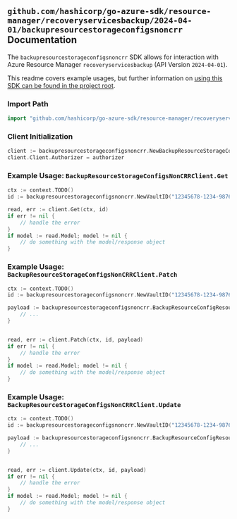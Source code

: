 
## `github.com/hashicorp/go-azure-sdk/resource-manager/recoveryservicesbackup/2024-04-01/backupresourcestorageconfigsnoncrr` Documentation

The `backupresourcestorageconfigsnoncrr` SDK allows for interaction with Azure Resource Manager `recoveryservicesbackup` (API Version `2024-04-01`).

This readme covers example usages, but further information on [using this SDK can be found in the project root](https://github.com/hashicorp/go-azure-sdk/tree/main/docs).

### Import Path

```go
import "github.com/hashicorp/go-azure-sdk/resource-manager/recoveryservicesbackup/2024-04-01/backupresourcestorageconfigsnoncrr"
```


### Client Initialization

```go
client := backupresourcestorageconfigsnoncrr.NewBackupResourceStorageConfigsNonCRRClientWithBaseURI("https://management.azure.com")
client.Client.Authorizer = authorizer
```


### Example Usage: `BackupResourceStorageConfigsNonCRRClient.Get`

```go
ctx := context.TODO()
id := backupresourcestorageconfigsnoncrr.NewVaultID("12345678-1234-9876-4563-123456789012", "example-resource-group", "vaultValue")

read, err := client.Get(ctx, id)
if err != nil {
	// handle the error
}
if model := read.Model; model != nil {
	// do something with the model/response object
}
```


### Example Usage: `BackupResourceStorageConfigsNonCRRClient.Patch`

```go
ctx := context.TODO()
id := backupresourcestorageconfigsnoncrr.NewVaultID("12345678-1234-9876-4563-123456789012", "example-resource-group", "vaultValue")

payload := backupresourcestorageconfigsnoncrr.BackupResourceConfigResource{
	// ...
}


read, err := client.Patch(ctx, id, payload)
if err != nil {
	// handle the error
}
if model := read.Model; model != nil {
	// do something with the model/response object
}
```


### Example Usage: `BackupResourceStorageConfigsNonCRRClient.Update`

```go
ctx := context.TODO()
id := backupresourcestorageconfigsnoncrr.NewVaultID("12345678-1234-9876-4563-123456789012", "example-resource-group", "vaultValue")

payload := backupresourcestorageconfigsnoncrr.BackupResourceConfigResource{
	// ...
}


read, err := client.Update(ctx, id, payload)
if err != nil {
	// handle the error
}
if model := read.Model; model != nil {
	// do something with the model/response object
}
```
